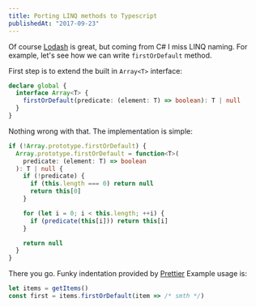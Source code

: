 ```yaml
---
title: Porting LINQ methods to Typescript
publishedAt: "2017-09-23"
---
```


Of course [Lodash](http://lodash.com) is great, but coming from C# I miss LINQ naming. For example, let's see how we can write `firstOrDefault` method.

First step is to extend the built in `Array<T>` interface:

```typescript
declare global {
  interface Array<T> {
    firstOrDefault(predicate: (element: T) => boolean): T | null
  }
}
```

Nothing wrong with that. The implementation is simple:

```typescript
if (!Array.prototype.firstOrDefault) {
  Array.prototype.firstOrDefault = function<T>(
    predicate: (element: T) => boolean
  ): T | null {
    if (!predicate) {
      if (this.length === 0) return null
      return this[0]
    }

    for (let i = 0; i < this.length; ++i) {
      if (predicate(this[i])) return this[i]
    }

    return null
  }
}
```

There you go. Funky indentation provided by [Prettier](https://prettier.io) Example usage is:

```typescript
let items = getItems()
const first = items.firstOrDefault(item => /* smth */)
```